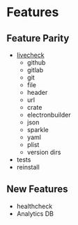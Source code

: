 # Features

## Feature Parity

- [livecheck](https://docs.brew.sh/Brew-Livecheck)
  - github
  - gitlab
  - git
  - file
  - header
  - url
  - crate
  - electronbuilder
  - json
  - sparkle
  - yaml
  - plist
  - version dirs
- tests
- reinstall

## New Features

- healthcheck
- Analytics DB
